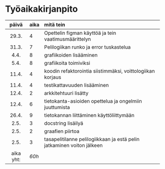 # Työaikakirjanpito

| päivä | aika | mitä tein  |
| :----:|:-----| :-----|
| 29.3. | 4    | Opettelin figman käyttöä ja tein vaatimusmäärittelyn|
| 31.3. | 7    | Pelilogiikan runko ja error tuskastelua |
| 4.4.  | 8    | grafiikoiden lisääminen |
| 5.4.  | 8    | grafiikoita toimiviksi |
| 11.4. | 4    | koodin refaktorointia siistimmäksi, voittologiikan korjaus |
| 11.4. | 4    | testikattavuuden lisääminen |
| 12.4. | 2    | arkkitehtuuri lisätty |
| 12.4. | 6    | tietokanta-asioiden opettelua ja ongelmiin juuttumista |
| 26.4. | 9    | tietokannan liittäminen käyttöliittymään |
| 2.5. | 3    | docstring lisäilyä |
| 2.5. | 2    | graafien piirtoa |
| 2.5. | 3    | tasapelitilanne pelilogiikkaan ja estä pelin jatkaminen voiton jälkeen |
| aika yht:    | *60h*    ||